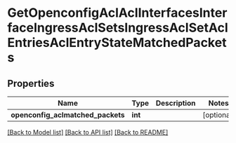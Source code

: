 # GetOpenconfigAclAclInterfacesInterfaceIngressAclSetsIngressAclSetAclEntriesAclEntryStateMatchedPackets

## Properties
Name | Type | Description | Notes
------------ | ------------- | ------------- | -------------
**openconfig_aclmatched_packets** | **int** |  | [optional] 

[[Back to Model list]](../README.md#documentation-for-models) [[Back to API list]](../README.md#documentation-for-api-endpoints) [[Back to README]](../README.md)


